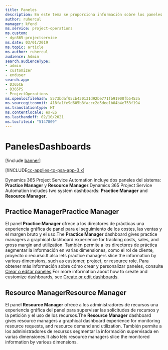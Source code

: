 ```yaml
---
title: Paneles
description: En este tema se proporciona información sobre los paneles de informes incluidos en Dynamics 365 Project Service Automation.
author: ruhercul
manager: kfend
ms.service: project-operations
ms.custom:
- dyn365-projectservice
ms.date: 03/01/2019
ms.topic: article
ms.author: ruhercul
audience: Admin
search.audienceType:
- admin
- customizer
- enduser
search.app:
- D365CE
- D365PS
- ProjectOperations
ms.openlocfilehash: 5573bdaf05cb430131d92be771fb91900fb5453a
ms.sourcegitcommit: 418fa1fe9d605b8faccc2d5dee1b04b4e753f194
ms.translationtype: HT
ms.contentlocale: es-ES
ms.lasthandoff: 02/10/2021
ms.locfileid: "5147809"
---
```

# <a name="dashboards"></a><span data-ttu-id="94d23-103">Paneles</span><span class="sxs-lookup"><span data-stu-id="94d23-103">Dashboards</span></span>

[!include [banner](../includes/psa-now-project-operations.md)]

[!INCLUDE[cc-applies-to-psa-app-3.x](../includes/cc-applies-to-psa-app-3x.md)]

<span data-ttu-id="94d23-104">Dynamics 365 Project Service Automation incluye dos paneles del sistema: **Practice Manager** y **Resource Manager**.</span><span class="sxs-lookup"><span data-stu-id="94d23-104">Dynamics 365 Project Service Automation includes two system dashboards: **Practice Manager** and **Resource Manager**.</span></span>

## <a name="practice-manager"></a><span data-ttu-id="94d23-105">Practice Manager</span><span class="sxs-lookup"><span data-stu-id="94d23-105">Practice Manager</span></span> 

<span data-ttu-id="94d23-106">El panel **Practice Manager** ofrece a los directores de prácticas una experiencia gráfica de panel para el seguimiento de los costes, las ventas y el margen bruto y el uso.</span><span class="sxs-lookup"><span data-stu-id="94d23-106">The **Practice Manager** dashboard gives practice managers a graphical dashboard experience for tracking costs, sales, and gross margin and utilization.</span></span> <span data-ttu-id="94d23-107">También permite a los directores de práctica segmentar la información en varias dimensiones, como el rol de cliente, proyecto o recurso.</span><span class="sxs-lookup"><span data-stu-id="94d23-107">It also lets practice managers slice the information by various dimensions, such as customer, project, or resource role.</span></span> <span data-ttu-id="94d23-108">Para obtener más información sobre cómo crear y personalizar paneles, consulte [Crear o editar paneles](https://docs.microsoft.com/dynamics365/customerengagement/on-premises/customize/create-edit-dashboards).</span><span class="sxs-lookup"><span data-stu-id="94d23-108">For more information about how to create and customize dashboards, see [Create or edit dashboards](https://docs.microsoft.com/dynamics365/customerengagement/on-premises/customize/create-edit-dashboards).</span></span>

## <a name="resource-manager"></a><span data-ttu-id="94d23-109">Resource Manager</span><span class="sxs-lookup"><span data-stu-id="94d23-109">Resource Manager</span></span> 

<span data-ttu-id="94d23-110">El panel **Resource Manager** ofrece a los administradores de recursos una experiencia gráfica del panel para supervisar las solicitudes de recursos y la petición y el uso de los recursos.</span><span class="sxs-lookup"><span data-stu-id="94d23-110">The **Resource Manager** dashboard gives resource managers a graphical dashboard experience for monitoring resource requests, and resource demand and utilization.</span></span> <span data-ttu-id="94d23-111">También permite a los administradores de recursos segmentar la información supervisada en varias dimensiones.</span><span class="sxs-lookup"><span data-stu-id="94d23-111">It also lets resource managers slice the monitored information by various dimensions.</span></span>
